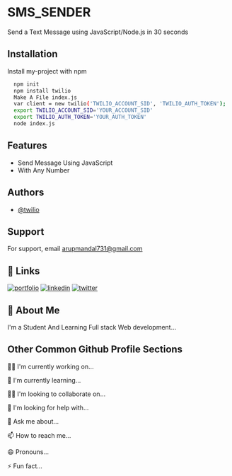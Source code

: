 # SMS_SENDER

Send a Text Message using JavaScript/Node.js in 30 seconds




## Installation

Install my-project with npm

```bash
  npm init
  npm install twilio
  Make A File index.js
  var client = new twilio('TWILIO_ACCOUNT_SID', 'TWILIO_AUTH_TOKEN');
  export TWILIO_ACCOUNT_SID='YOUR_ACCOUNT_SID'
  export TWILIO_AUTH_TOKEN='YOUR_AUTH_TOKEN'
  node index.js

```
    
## Features

- Send Message Using JavaScript
- With Any Number



## Authors

- [@twilio](https://github.com/twilio)


## Support

For support, email arupmandal731@gmail.com 


## 🔗 Links
[![portfolio](https://img.shields.io/badge/my_portfolio-000?style=for-the-badge&logo=ko-fi&logoColor=white)](https://arupmandal.me/)
[![linkedin](https://img.shields.io/badge/linkedin-0A66C2?style=for-the-badge&logo=linkedin&logoColor=white)](https://www.linkedin.com/in/iamarupmandal)
[![twitter](https://img.shields.io/badge/twitter-1DA1F2?style=for-the-badge&logo=twitter&logoColor=white)](https://twitter.com/iamarupmandal)


## 🚀 About Me
I'm a Student And Learning Full  stack Web development...


## Other Common Github Profile Sections
👩‍💻 I'm currently working on...

🧠 I'm currently learning...

👯‍♀️ I'm looking to collaborate on...

🤔 I'm looking for help with...

💬 Ask me about...

📫 How to reach me...

😄 Pronouns...

⚡️ Fun fact...

